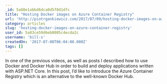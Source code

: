 ```yaml
---
_id: 5a88e1abbd6dca0d5f0d1dfc
title: "Hosting Docker images on Azure Container Registry"
url: 'http://piotrgankiewicz.com/2017/07/09/hosting-docker-images-on-azure-container-registry/'
category: articles
slug: 'hosting-docker-images-on-azure-container-registry'
user_id: 5a83ce59d6eb0005c4ecda2c
username: 'bill-s'
createdOn: '2017-07-08T06:04:08.000Z'
tags: []
---
```


In one of the previous videos, as well as posts I described how to use Docker and Docker Hub in order to build and deploy applications written with ASP.NET Core. In this post, I’d like to introduce the Azure Container Registry which is an alternative to the well-known Docker Hub.
